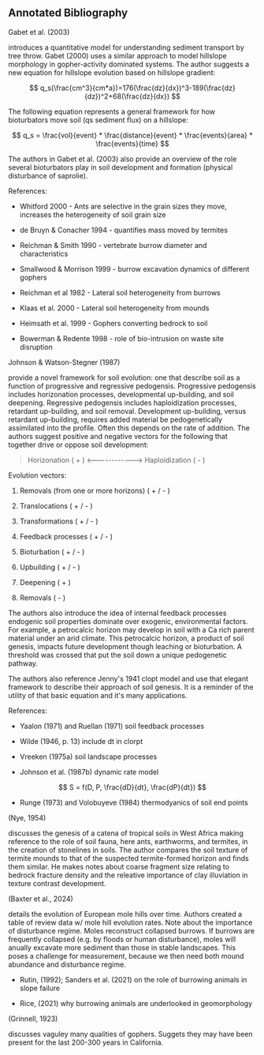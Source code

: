 ## Annotated Bibliography 



Gabet et al. (2003)

introduces a quantitative model for understanding sediment transport by tree throw. Gabet (2000) uses a similar approach to model hillslope morphology in gopher-activity dominated systems. The author suggests a new equation for hillslope evolution based on hillslope gradient:

$$
q_s(\frac{cm^3}{cm*a})=176(\frac{dz}{dx})^3-189(\frac{dz}{dz})^2+68(\frac{dz}{dx})
$$

The following equation represents a general framework for how bioturbators move soil (qs sediment flux) on a hillslope:

$$
q_s = \frac{vol}{event} * \frac{distance}{event} * \frac{events}{area} * \frac{events}{time}
$$

The authors in Gabet et al. (2003) also provide an overview of the role several bioturbators play in soil development and formation (physical disturbance of saprolie).

References:

-   Whitford 2000 - Ants are selective in the grain sizes they move, increases the heterogeneity of soil grain size

-   de Bruyn & Conacher 1994 - quantifies mass moved by termites

-   Reichman & Smith 1990 - vertebrate burrow diameter and characteristics

-   Smallwood & Morrison 1999 - burrow excavation dynamics of different gophers

-   Reichman et al 1982 - Lateral soil heterogeneity from burrows

-   Klaas et al. 2000 - Lateral soil heterogeneity from mounds

-   Heimsath et al. 1999 - Gophers converting bedrock to soil

-   Bowerman & Redente 1998 - role of bio-intrusion on waste site disruption

Johnson & Watson-Stegner (1987)

provide a novel framework for soil evolution: one that describe soil as a function of progressive and regressive pedogensis. Progressive pedogensis includes horizonation processes, developmental up-building, and soil deepening. Regressive pedogensis includes haploidization processes, retardant up-building, and soil removal. Development up-building, versus retardant up-building, requires added material be pedogenetically assimilated into the profile. Often this depends on the rate of addition. The authors suggest positive and negative vectors for the following that together drive or oppose soil development:

> Horizonation ( + ) \<------------\> Haploidization ( - )

Evolution vectors:

1.  Removals (from one or more horizons) ( + / - )

2.  Translocations ( + / - )

3.  Transformations ( + / - )

4.  Feedback processes ( + / - )

5.  Bioturbation ( + / - )

6.  Upbuilding ( + / - )

7.  Deepening ( + )

8.  Removals ( - )

The authors also introduce the idea of internal feedback processes endogenic soil properties dominate over exogenic, environmental factors. For example, a petrocalcic horizon may develop in soil with a Ca rich parent material under an arid climate. This petrocalcic horizon, a product of soil genesis, impacts future development though leaching or bioturbation. A threshold was crossed that put the soil down a unique pedogenetic pathway.

The authors also reference Jenny's 1941 clopt model and use that elegant framework to describe their approach of soil genesis. It is a reminder of the utility of that basic equation and it's many applications.

References:

-   Yaalon (1971) and Ruellan (1971) soil feedback processes

-   Wilde (1946, p. 13) include dt in clorpt

-   Vreeken (1975a) soil landscape processes

-   Johnson et al. (1987b) dynamic rate model

$$
S = f(D, P, \frac{dD}{dt}, \frac{dP}{dt})
$$

-   Runge (1973) and Volobuyeve (1984) thermodyanics of soil end points

(Nye, 1954)

discusses the genesis of a catena of tropical soils in West Africa making reference to the role of soil fauna, here ants, earthworms, and termites, in the creation of stonelines in soils. The author compares the soil texture of termite mounds to that of the suspected termite-formed horizon and finds them similar. He makes notes about coarse fragment size relating to bedrock fracture density and the releative importance of clay illuviation in texture contrast development.

(Baxter et al., 2024)

details the evolution of European mole hills over time. Authors created a table of review data w/ mole hill evolution rates. Note about the importance of disturbance regime. Moles reconstruct collapsed burrows. If burrows are frequently collapsed (e.g. by floods or human disturbance), moles will anually excavate more sediment than those in stable landscapes. This poses a challenge for measurement, because we then need both mound abundance and disturbance regime.

-   Rutin, (1992); Sanders et al. (2021) on the role of burrowing animals in slope failure

-   Rice, (2021) why burrowing animals are underlooked in geomorphology

(Grinnell, 1923)

discusses vaguley many qualities of gophers. Suggets they may have been present for the last 200-300 years in California.
